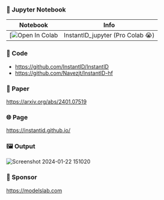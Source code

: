 
### 🍊 Jupyter Notebook

| Notebook | Info
| --- | --- |
[![Open In Colab](https://colab.research.google.com/github/Navezjt/InstantID/blob/main/InstantID-jupyter/InstantID_jupyter.ipynb) | InstantID_jupyter (Pro Colab 😭)

### 🧬 Code
- https://github.com/InstantID/InstantID
- https://github.com/Navezjt/InstantID-hf

### 📄 Paper
https://arxiv.org/abs/2401.07519

### 🌐 Page
https://instantid.github.io/

### 🖼 Output
![Screenshot 2024-01-22 151020](https://github.com/camenduru/InstantID-jupyter/assets/54370274/e611184a-477f-4fae-a19f-19d17c9bf060)

### 🏢 Sponsor
https://modelslab.com
